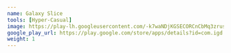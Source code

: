 ```yaml
---
name: Galaxy Slice
tools: [Hyper-Casual]
image: https://play-lh.googleusercontent.com/-k7waNDjKGSECORCnCbMq3zrusJBidnwcJA6ITxSZQOVr9910W5RXfAV13-sE04wfg=s160-rw
google_play_url: https://play.google.com/store/apps/details?id=com.igd.galaxyslice
weight: 1
---
```

